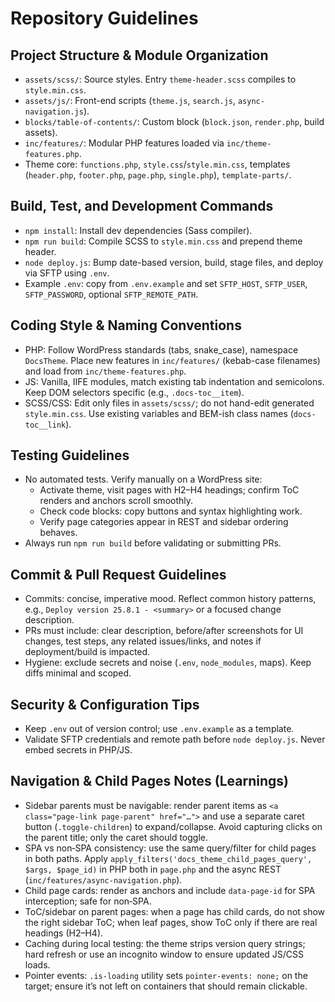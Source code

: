 # Repository Guidelines

## Project Structure & Module Organization
- `assets/scss/`: Source styles. Entry `theme-header.scss` compiles to `style.min.css`.
- `assets/js/`: Front-end scripts (`theme.js`, `search.js`, `async-navigation.js`).
- `blocks/table-of-contents/`: Custom block (`block.json`, `render.php`, build assets).
- `inc/features/`: Modular PHP features loaded via `inc/theme-features.php`.
- Theme core: `functions.php`, `style.css`/`style.min.css`, templates (`header.php`, `footer.php`, `page.php`, `single.php`), `template-parts/`.

## Build, Test, and Development Commands
- `npm install`: Install dev dependencies (Sass compiler).
- `npm run build`: Compile SCSS to `style.min.css` and prepend theme header.
- `node deploy.js`: Bump date-based version, build, stage files, and deploy via SFTP using `.env`.
- Example `.env`: copy from `.env.example` and set `SFTP_HOST`, `SFTP_USER`, `SFTP_PASSWORD`, optional `SFTP_REMOTE_PATH`.

## Coding Style & Naming Conventions
- PHP: Follow WordPress standards (tabs, snake_case), namespace `DocsTheme`. Place new features in `inc/features/` (kebab-case filenames) and load from `inc/theme-features.php`.
- JS: Vanilla, IIFE modules, match existing tab indentation and semicolons. Keep DOM selectors specific (e.g., `.docs-toc__item`).
- SCSS/CSS: Edit only files in `assets/scss/`; do not hand-edit generated `style.min.css`. Use existing variables and BEM-ish class names (`docs-toc__link`).

## Testing Guidelines
- No automated tests. Verify manually on a WordPress site:
  - Activate theme, visit pages with H2–H4 headings; confirm ToC renders and anchors scroll smoothly.
  - Check code blocks: copy buttons and syntax highlighting work.
  - Verify page categories appear in REST and sidebar ordering behaves.
- Always run `npm run build` before validating or submitting PRs.

## Commit & Pull Request Guidelines
- Commits: concise, imperative mood. Reflect common history patterns, e.g., `Deploy version 25.8.1 - <summary>` or a focused change description.
- PRs must include: clear description, before/after screenshots for UI changes, test steps, any related issues/links, and notes if deployment/build is impacted.
- Hygiene: exclude secrets and noise (`.env`, `node_modules`, maps). Keep diffs minimal and scoped.

## Security & Configuration Tips
- Keep `.env` out of version control; use `.env.example` as a template.
- Validate SFTP credentials and remote path before `node deploy.js`. Never embed secrets in PHP/JS.

## Navigation & Child Pages Notes (Learnings)
- Sidebar parents must be navigable: render parent items as `<a class="page-link page-parent" href="…">` and use a separate caret button (`.toggle-children`) to expand/collapse. Avoid capturing clicks on the parent title; only the caret should toggle.
- SPA vs non‑SPA consistency: use the same query/filter for child pages in both paths. Apply `apply_filters('docs_theme_child_pages_query', $args, $page_id)` in PHP both in `page.php` and the async REST (`inc/features/async-navigation.php`).
- Child page cards: render as anchors and include `data-page-id` for SPA interception; safe for non‑SPA.
- ToC/sidebar on parent pages: when a page has child cards, do not show the right sidebar ToC; when leaf pages, show ToC only if there are real headings (H2–H4).
- Caching during local testing: the theme strips version query strings; hard refresh or use an incognito window to ensure updated JS/CSS loads.
- Pointer events: `.is-loading` utility sets `pointer-events: none;` on the target; ensure it’s not left on containers that should remain clickable.
